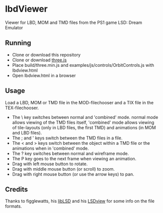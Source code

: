 # lbdViewer
Viewer for LBD, MOM and TMD files from the PS1 game LSD: Dream Emulator

## Running
* Clone or download this repository
* Clone or download [three.js](https://threejs.org)
* Place build/three.min.js and examples/js/controls/OrbitControls.js with lbdview.html
* Open lbdview.html in a browser

## Usage
Load a LBD, MOM or TMD file in the MOD-filechooser and a TIX file in the TEX-filechooser.

* The \\ key switches between normal and 'combined' mode. normal mode allows viewing of the TMD files itself, 'combined' mode allows viewing of tile-layouts (only in LBD files, the first TMD) and animations (in MOM and LBD files).
* The ; and ' keys switch between the TMD files in a file.
* The < and > keys switch between the object within a TMD file or the animations when in 'combined' mode.
* The ? key switches between normal and wireframe mode.
* The P key goes to the next frame when viewing an animation.
* Drag with left mouse button to rotate.
* Drag with middle mouse button (or scroll) to zoom.
* Drag with right mouse button (or use the arrow keys) to pan.

## Credits
Thanks to figglewatts, his [libLSD](https://github.com/figglewatts/libLSD) and his [LSDview](https://github.com/figglewatts/LSDview) for some info on the file formats.
